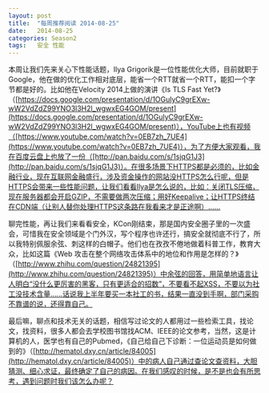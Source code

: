 ```yaml
---
layout: post
title:  "每周推荐阅读 2014-08-25"
date:   2014-08-25
categories: Season2 
tags:   安全 性能
---
```


本周让我们先来关心下性能话题，Ilya Grigorik是一位性能优化大师，目前就职于Google，他在做的优化工作相对底层，能省一个RTT就省一个RTT，能扣一个字节都是好的。比如他在Velocity 2014上做的演讲《Is TLS Fast Yet?》（[https://docs.google.com/presentation/d/1OGulyC9grEXw-wW2VdZdZ99YNO3l3H2l_wgwxEG4GOM/present](https://docs.google.com/presentation/d/1OGulyC9grEXw-wW2VdZdZ99YNO3l3H2l_wgwxEG4GOM/present)），YouTube上也有视频（[https://www.youtube.com/watch?v=0EB7zh_7UE4](https://www.youtube.com/watch?v=0EB7zh_7UE4)），为了方便大家观看，我在百度云盘上也放了一份（[http://pan.baidu.com/s/1sjqG1J3](http://pan.baidu.com/s/1sjqG1J3)）。在很多场景下HTTPS都是必须的，比如金融行业，现在互联网金融盛行，涉及资金操作的网站没HTTPS怎么行呢，但是HTTPS会带来一些性能问题，让我们看看Ilya是怎么说的，比如：关闭TLS压缩，现在服务器都会开启GZIP，不需要做两次压缩；用好Keepalive；让HTTPS终结在CDN端（让别人替你处理HTTPS这条路在我看来才是正途啊）……

聊完性能，再让我们来看看安全，KCon刚结束，那是国内安全圈子里的一次盛会，可惜我在安全领域是个门外汉，写个程序也许还行，搞安全就彻底不行了，所以我特别佩服余弦、刺这样的白帽子。他们也在孜孜不倦地做着科普工作，教育大众，比如这篇《Web 攻击在整个网络攻击体系中的地位和作用是怎样的？》（[http://www.zhihu.com/question/24821395](http://www.zhihu.com/question/24821395)）中余弦的回答，用简单地语言让人明白“没什么更厉害的黑客，只有更适合的招数”，不要看不起XSS，不要以为社工没技术含量……话说我上半年要买一本社工的书，结果一直没到手啊，部门采购不靠谱的说，还得靠自己。

最后嘛，聊点和技术无关的话题，相信写过论文的人都用过一些检索工具，找论文，找资料，很多人都会去学校图书馆找ACM、IEEE的论文参考，当然，这是计算机的人，医学也有自己的Pubmed，《自己给自己下诊断：一位运动员是如何做到的》（[http://hematol.dxy.cn/article/84005](http://hematol.dxy.cn/article/84005)）中的病人自己通过查论文查资料，大胆猜测、细心求证，最终确定了自己的病因。在我们感叹的时候，是不是也会有所思考，遇到问题时我们该怎么办呢？